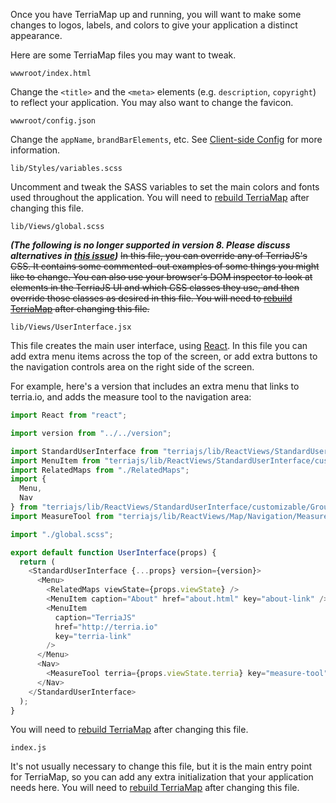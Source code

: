Once you have TerriaMap up and running, you will want to make some changes to logos, labels, and colors to give your application a distinct appearance.

Here are some TerriaMap files you may want to tweak.

`wwwroot/index.html`

Change the `<title>` and the `<meta>` elements (e.g. `description`, `copyright`) to reflect your application. You may also want to change the favicon.

`wwwroot/config.json`

Change the `appName`, `brandBarElements`, etc. See [Client-side Config](client-side-config.md) for more information.

`lib/Styles/variables.scss`

Uncomment and tweak the SASS variables to set the main colors and fonts used throughout the application. You will need to [rebuild TerriaMap](./cloning-and-building.md) after changing this file.

`lib/Views/global.scss`

**_(The following is no longer supported in version 8. Please discuss alternatives in [this issue](https://github.com/TerriaJS/terriajs/issues/5169))_** ~~In this file, you can override any of TerriaJS's CSS. It contains some commented-out examples of some things you might like to change. You can also use your browser's DOM inspector to look at elements in the TerriaJS UI and which CSS classes they use, and then override those classes as desired in this file. You will need to [rebuild TerriaMap](./cloning-and-building.md) after changing this file.~~

`lib/Views/UserInterface.jsx`

This file creates the main user interface, using [React](https://facebook.github.io/react/). In this file you can add extra menu items across the top of the screen, or add extra buttons to the navigation controls area on the right side of the screen.

For example, here's a version that includes an extra menu that links to terria.io, and adds the measure tool to the navigation area:

```javascript
import React from "react";

import version from "../../version";

import StandardUserInterface from "terriajs/lib/ReactViews/StandardUserInterface/StandardUserInterface.jsx";
import MenuItem from "terriajs/lib/ReactViews/StandardUserInterface/customizable/MenuItem";
import RelatedMaps from "./RelatedMaps";
import {
  Menu,
  Nav
} from "terriajs/lib/ReactViews/StandardUserInterface/customizable/Groups";
import MeasureTool from "terriajs/lib/ReactViews/Map/Navigation/MeasureTool";

import "./global.scss";

export default function UserInterface(props) {
  return (
    <StandardUserInterface {...props} version={version}>
      <Menu>
        <RelatedMaps viewState={props.viewState} />
        <MenuItem caption="About" href="about.html" key="about-link" />
        <MenuItem
          caption="TerriaJS"
          href="http://terria.io"
          key="terria-link"
        />
      </Menu>
      <Nav>
        <MeasureTool terria={props.viewState.terria} key="measure-tool" />
      </Nav>
    </StandardUserInterface>
  );
}
```

You will need to [rebuild TerriaMap](./cloning-and-building.md) after changing this file.

`index.js`

It's not usually necessary to change this file, but it is the main entry point for TerriaMap, so you can add any extra initialization that your application needs here. You will need to [rebuild TerriaMap](./cloning-and-building.md) after changing this file.
